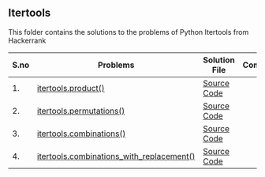 ## Itertools

This folder contains the solutions to the problems of Python Itertools from Hackerrank 

|S.no|Problems            |Solution File                      |Complexity                      | Difficulty       |
|----|--------------------|-----------------------------------|--------------------------------|------------------|
|1.  |[itertools.product()](https://www.hackerrank.com/challenges/itertools-product/problem)|[Source Code](https://github.com/soumilk/HackerRank_Programs/blob/master/Languages/Python/Itertools/itertools.product().py)| |Easy| 
|2.  |[itertools.permutations()](https://www.hackerrank.com/challenges/itertools-permutations/problem)|[Source Code](https://github.com/soumilk/HackerRank_Programs/blob/master/Languages/Python/Itertools/itertools.permutations().py)| |Easy|
|3.  |[itertools.combinations()](https://www.hackerrank.com/challenges/itertools-permutations/problem)|[Source Code](https://github.com/soumilk/HackerRank_Programs/blob/master/Languages/Python/Itertools/itertools.combinations().py)| |Easy|
|4.  |[itertools.combinations_with_replacement()](https://www.hackerrank.com/challenges/itertools-combinations-with-replacement/problem)|[Source Code](https://github.com/soumilk/HackerRank_Programs/blob/master/Languages/Python/Itertools/04-itertools.combinations_with_replacement().py)| |Easy|
